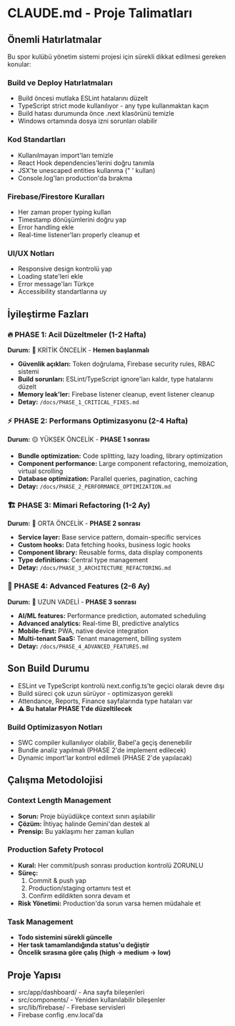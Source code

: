 # CLAUDE.md - Proje Talimatları

## Önemli Hatırlatmalar

Bu spor kulübü yönetim sistemi projesi için sürekli dikkat edilmesi gereken konular:

### Build ve Deploy Hatırlatmaları
- Build öncesi mutlaka ESLint hatalarını düzelt
- TypeScript strict mode kullanılıyor - any type kullanmaktan kaçın
- Build hatası durumunda önce .next klasörünü temizle
- Windows ortamında dosya izni sorunları olabilir

### Kod Standartları
- Kullanılmayan import'ları temizle
- React Hook dependencies'lerini doğru tanımla
- JSX'te unescaped entities kullanma (&quot; &apos; kullan)
- Console.log'ları production'da bırakma

### Firebase/Firestore Kuralları
- Her zaman proper typing kullan
- Timestamp dönüşümlerini doğru yap
- Error handling ekle
- Real-time listener'ları properly cleanup et

### UI/UX Notları
- Responsive design kontrolü yap
- Loading state'leri ekle
- Error message'ları Türkçe
- Accessibility standartlarına uy

## İyileştirme Fazları

### 🔥 PHASE 1: Acil Düzeltmeler (1-2 Hafta)
**Durum:** 🚨 KRİTİK ÖNCELİK - **Hemen başlanmalı**
- **Güvenlik açıkları:** Token doğrulama, Firebase security rules, RBAC sistemi
- **Build sorunları:** ESLint/TypeScript ignore'ları kaldır, type hatalarını düzelt
- **Memory leak'ler:** Firebase listener cleanup, event listener cleanup
- **Detay:** `/docs/PHASE_1_CRITICAL_FIXES.md`

### ⚡ PHASE 2: Performans Optimizasyonu (2-4 Hafta)
**Durum:** 🟡 YÜKSEK ÖNCELİK - **PHASE 1 sonrası**
- **Bundle optimization:** Code splitting, lazy loading, library optimization
- **Component performance:** Large component refactoring, memoization, virtual scrolling
- **Database optimization:** Parallel queries, pagination, caching
- **Detay:** `/docs/PHASE_2_PERFORMANCE_OPTIMIZATION.md`

### 🏗️ PHASE 3: Mimari Refactoring (1-2 Ay)
**Durum:** 🔵 ORTA ÖNCELİK - **PHASE 2 sonrası**
- **Service layer:** Base service pattern, domain-specific services
- **Custom hooks:** Data fetching hooks, business logic hooks
- **Component library:** Reusable forms, data display components
- **Type definitions:** Central type management
- **Detay:** `/docs/PHASE_3_ARCHITECTURE_REFACTORING.md`

### 🌟 PHASE 4: Advanced Features (2-6 Ay)
**Durum:** 🔵 UZUN VADELİ - **PHASE 3 sonrası**
- **AI/ML features:** Performance prediction, automated scheduling
- **Advanced analytics:** Real-time BI, predictive analytics
- **Mobile-first:** PWA, native device integration
- **Multi-tenant SaaS:** Tenant management, billing system
- **Detay:** `/docs/PHASE_4_ADVANCED_FEATURES.md`

## Son Build Durumu
- ESLint ve TypeScript kontrolü next.config.ts'te geçici olarak devre dışı
- Build süreci çok uzun sürüyor - optimizasyon gerekli
- Attendance, Reports, Finance sayfalarında type hataları var
- **⚠️ Bu hatalar PHASE 1'de düzeltilecek**

### Build Optimizasyon Notları
- SWC compiler kullanılıyor olabilir, Babel'a geçiş denenebilir
- Bundle analiz yapılmalı (PHASE 2'de implement edilecek)
- Dynamic import'lar kontrol edilmeli (PHASE 2'de yapılacak)

## Çalışma Metodolojisi

### Context Length Management
- **Sorun:** Proje büyüdükçe context sınırı aşılabilir
- **Çözüm:** İhtiyaç halinde Gemini'dan destek al
- **Prensip:** Bu yaklaşımı her zaman kullan

### Production Safety Protocol
- **Kural:** Her commit/push sonrası production kontrolü ZORUNLU
- **Süreç:** 
  1. Commit & push yap
  2. Production/staging ortamını test et
  3. Confirm edildikten sonra devam et
- **Risk Yönetimi:** Production'da sorun varsa hemen müdahale et

### Task Management
- **Todo sistemini sürekli güncelle**
- **Her task tamamlandığında status'u değiştir**
- **Öncelik sırasına göre çalış (high → medium → low)**

## Proje Yapısı
- src/app/dashboard/ - Ana sayfa bileşenleri
- src/components/ - Yeniden kullanılabilir bileşenler
- src/lib/firebase/ - Firebase servisleri
- Firebase config .env.local'da
